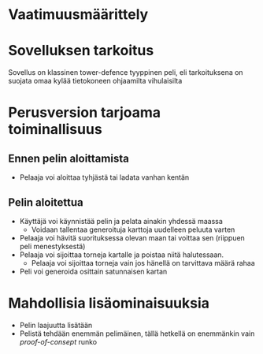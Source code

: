 # Vaatimuusmäärittely

# Sovelluksen tarkoitus  
Sovellus on klassinen tower-defence tyyppinen peli, eli tarkoituksena on suojata omaa kylää tietokoneen
ohjaamilta vihulaisilta

# Perusversion tarjoama toiminallisuus
## Ennen pelin aloittamista
* Pelaaja voi aloittaa tyhjästä tai ladata vanhan kentän
## Pelin aloitettua 
* Käyttäjä voi käynnistää pelin ja pelata ainakin yhdessä maassa
  * Voidaan tallentaa generoituja karttoja uudelleen peluuta varten
* Pelaaja voi hävitä suorituksessa olevan maan tai voittaa sen (riippuen peli menestyksestä)
* Pelaaja voi sijoittaa torneja kartalle ja poistaa niitä halutessaan.
  * Pelaaja voi sijoittaa torneja vain jos hänellä on tarvittava määrä rahaa
* Peli voi generoida osittain satunnaisen kartan

# Mahdollisia lisäominaisuuksia
* Pelin laajuutta lisätään
* Pelistä tehdään enemmän pelimäinen, tällä hetkellä on enemmänkin vain _proof-of-consept_ runko
